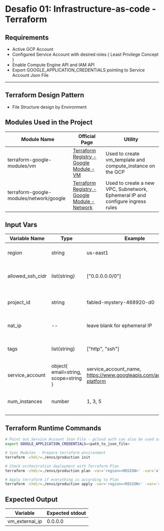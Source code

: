 # Desafio 01: Infrastructure-as-code - Terraform

## Requirements

  * Active GCP Account 
  * Configured Service Account with desired roles ( Least Privilege Concept )
  * Enable Compute Engine API and IAM API
  * Export GOOGLE_APPLICATION_CREDENTIALS pointing to Service Account Json File

---

## Terraform Design Pattern

  * File Structure design by Environment

## Modules Used in the Project

| Module Name                             | Official Page                                                                                                                        | Utility                                            |
| --------------------------------------- | ------------------------------------------------------------------------------------------------------------------------------------ | --------------------------------------------------                     |
| terraform-google-modules/vm             | [Terraform Registry - Google Module - VM](https://registry.terraform.io/modules/terraform-google-modules/vm/google/latest)           | Used to create vm_template and compute_instance on the GCP                     |
| terraform-google-modules/network/google | [Terraform Registry - Google Module - Network](https://registry.terraform.io/modules/terraform-google-modules/network/google/latest) | Used to create a new VPC, Subnetwork, Ephemeral IP and configure ingress rules |


## Input Vars

| Variable Name    | Type                                 | Example                                                              | Description                                               | Location                                   |
| ---------------- | ------------------------------------ | -------------------------------------------------------------------- | --------------------------------------------------------- | ------------------------------ |
| region           | string                               | us-east1                                                             | Select Region to deploy VM host                                  | runtime via -var or -var-file              |
| allowed_ssh_cidr | list(string)                         | ["0.0.0.0.0/0"]                                                      | Valid CIDR IP or Range allowed to connect into SSH                   | runtime via -var or -var-file              |
| project_id       | string                               | fabled-mystery-468920-d0                                             | Select Region to deploy VM host                                  | *auto.tfvars / variables ( default value ) |
| nat_ip           | --                                   | leave blank for ephemeral IP                                         |  Public IP to connect with internet                                  | left empty                                 |
| tags             | list(string)                         | ["http", "ssh"]                                                      | selected tags to link vm instance                                  | *auto.tfvars / variables ( default value ) |
| service_account  | object{ email=string, scope=string } | service_account_name, https://www.googleapis.com/auth/cloud-platform | service_account to link vm instance                       | *auto.tfvars / variables ( default value ) |
| num_instances    | number                               | 1, 3, 5                                                              | Number of VM instances to deploy                                       | *auto.tfvars / variables ( default value ) |

## Terraform Runtime Commands

```Bash
# Point out Service Account Json File - gcloud auth can also be used as an alternative
export GOOGLE_APPLICATION_CREDENTIALS=<path_to_json_file>

# Sync Modules - Prepare terraform environment
terraform -chdir=./envs/production init

# Check orchestration deployment with Terraform Plan 
terraform -chdir=./envs/production plan -var='region=<REGION>' -var='allowed_ssh_cidr=["IP_ADDRESS_OR_RANGE_CIDR"]'

# Apply terraform if everything is according to Plan
terraform -chdir=./envs/production apply -var='region=<REGION>' -var='allowed_ssh_cidr=["IP_ADDRESS_OR_RANGE_CIDR"]'
```

## Expected Output

| Variable       | Expected stdout |
| -------------- | --------------- |
| vm_external_ip | 0.0.0.0         |

